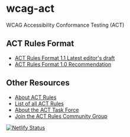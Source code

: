 # wcag-act

WCAG Accessibility Conformance Testing (ACT)

## ACT Rules Format

- [ACT Rules Format 1.1 Latest editor's draft](https://w3c.github.io/wcag-act/act-rules-format.html)
- [ACT Rules Format 1.0 Recommendation](https://www.w3.org/TR/act-rules-format/)

## Other Resources

- [About ACT Rules](https://www.w3.org/WAI/standards-guidelines/act/rules/about/)
- [List of all ACT Rules](https://www.w3.org/WAI/standards-guidelines/act/rules/)
- [About the ACT Task Force](https://www.w3.org/WAI/about/groups/task-forces/conformance-testing/)
- [Join the ACT Rules Community Group](https://www.w3.org/community/act-r/)

[![Netlify Status](https://api.netlify.com/api/v1/badges/8dbee2c0-8acc-4727-a74d-de3cd0861898/deploy-status)](https://app.netlify.com/sites/act-rules-format/deploys)